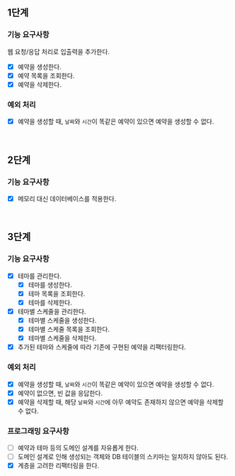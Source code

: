 ## 1단계

### 기능 요구사항

웹 요청/응답 처리로 입출력을 추가한다.

- [x] 예약을 생성한다.
- [x] 예약 목록을 조회한다.
- [x] 예약을 삭제한다.

### 예외 처리
- [x] 예약을 생성할 때, `날짜`와 `시간`이 똑같은 예약이 있으면 예약을 생성할 수 없다.

<br/>

## 2단계

### 기능 요구사항
- [x] 메모리 대신 데이터베이스를 적용한다.

<br/>

## 3단계

### 기능 요구사항
- [x] 테마를 관리한다.
  - [x] 테마를 생성한다.
  - [x] 테마 목록을 조회한다.
  - [x] 테마를 삭제한다.
- [x] 테마별 스케줄을 관리한다.
  - [x] 테마별 스케줄을 생성한다.
  - [x] 테마별 스케줄 목록을 조회한다.
  - [x] 테마별 스케줄을 삭제한다.
- [x] 추가된 테마와 스케줄에 따라 기존에 구현된 예약을 리팩터링한다.

### 예외 처리
- [x] 예약을 생성할 때, `날짜`와 `시간`이 똑같은 예약이 있으면 예약을 생성할 수 없다.
- [x] 예약이 없으면, 빈 값을 응답한다.
- [x] 예약을 삭제할 때, 해당 `날짜`와 `시간`에 아무 예약도 존재하지 않으면 예약을 삭제할 수 없다.

### 프로그래밍 요구사항
- [ ] 예약과 테마 등의 도메인 설계를 자유롭게 한다.
- [ ] 도메인 설계로 인해 생성되는 객체와 DB 테이블의 스키마는 일치하지 않아도 된다.
- [x] 계층을 고려한 리팩터링을 한다.
